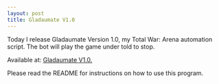 ```yaml
---
layout: post
title: Gladaumate V1.0
---
```


Today I release Gladaumate Version 1.0, my Total War: Arena automation script. The bot will play the game under told to stop. 

Available at: [Gladaumate V1.0. ](https://mega.nz/#!jDoHXSIS!0lXqlA16DJi1cjLAi5D0jDK0SGX5lFoAnCtTzbbf1DI)

Please read the README for instructions on how to use this program.
